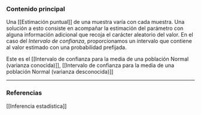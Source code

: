 ### Contenido principal

Una [[Estimación puntual]] de una muestra varía con cada muestra. Una solución a esto consiste en acompañar la estimación del parámetro con alguna información adicional que recoja el carácter aleatorio del valor. En el caso del *Intervalo de confianza*, proporcionamos un intervalo que contiene al valor estimado con una probabilidad prefijada.

Este es el [[Intervalo de confianza para la media de una población Normal (varianza conocida)]], [[Intervalo de confianza para la media de una población Normal (varianza desconocida)]]

--- 
### Referencias

[[Inferencia estadística]]